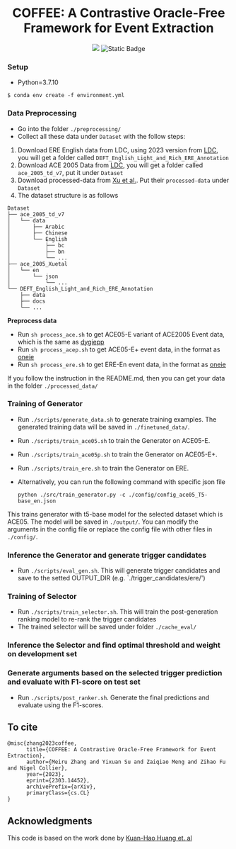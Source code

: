# <div align="center">COFFEE: A Contrastive Oracle-Free Framework for Event Extraction<div>

<div align="center">
<a href="https://arxiv.org/abs/2303.14452" target="_blank"><img src=https://img.shields.io/badge/arXiv-b5212f.svg?logo=arxiv></a>
<a><img alt="Static Badge" src="https://img.shields.io/badge/made_with-Python-blue"></a>
</div>


### Setup

  - Python=3.7.10
  ```
  $ conda env create -f environment.yml
  ```

### Data Preprocessing
- Go into the folder `./preprocessing/`
- Collect all these data under `Dataset` with the follow steps:
1. Download ERE English data from LDC, using 2023 version from [LDC](https://catalog.ldc.upenn.edu/LDC2023T04), you will get a folder called `DEFT_English_Light_and_Rich_ERE_Annotation`
2. Download ACE 2005 Data from [LDC](https://catalog.ldc.upenn.edu/LDC2006T06), you will get a folder called `ace_2005_td_v7`, put it under `Dataset`
3. Download processed-data from [Xu et al.](https://github.com/fe1ixxu/Gradual-Finetune/tree/master/dygiepp/data/ace-event/processed-data). Put their `processed-data` under `Dataset`
4. The dataset structure is as follows

```
Dataset
├── ace_2005_td_v7
│   └── data
│       ├── Arabic
│       ├── Chinese
│       └── English
│           ├── bc
│           ├── bn
│           └── ...
├── ace_2005_Xuetal
│   └── en
│       └── json
│           └── ...
└── DEFT_English_Light_and_Rich_ERE_Annotation
    ├── data
    ├── docs
    └── ...

```

**Preprocess data**
- Run `sh process_ace.sh` to get ACE05-E variant of ACE2005 Event data, which is the same as [dygiepp](https://arxiv.org/pdf/1909.03546.pdf)
- Run `sh process_acep.sh` to get ACE05-E+ event data, in the format as [oneie](https://aclanthology.org/2020.acl-main.713.pdf)
- Run `sh process_ere.sh` to get ERE-En event data, in the format as [oneie](https://aclanthology.org/2020.acl-main.713.pdf)

If you follow the instruction in the README.md, then you can get your data in the folder `./processed_data/`


### Training of Generator

- Run `./scripts/generate_data.sh` to generate training examples. The generated training data will be saved in `./finetuned_data/`.

- Run `./scripts/train_ace05.sh` to train the Generator on ACE05-E.
- Run `./scripts/train_ace05p.sh` to train the Generator on ACE05-E+.
- Run `./scripts/train_ere.sh` to train the Generator on ERE.

- Alternatively, you can run the following command with specific json file
  ```
  python ./src/train_generator.py -c ./config/config_ace05_T5-base_en.json
  ```
  
This trains generator with t5-base model for the selected dataset which is ACE05. The model will be saved in `./output/`.
You can modify the arguments in the config file or replace the config file with other files in `./config/`.
 

### Inference the Generator and generate trigger candidates

- Run `./scripts/eval_gen.sh`. This will generate trigger candidates and save to the setted OUTPUT_DIR (e.g. `./trigger_candidates/ere/')

### Training of Selector
- Run `./scripts/train_selector.sh`. This will train the post-generation ranking model to re-rank the trigger candidates
- The trained selector will be saved under folder `./cache_eval/`

### Inference the Selector and find optimal threshold and weight on development set


### Generate arguments based on the selected trigger prediction and evaluate with F1-score on test set
- Run `./scripts/post_ranker.sh`. Generate the final predictions and evaluate using the F1-scores.

## To cite
```
@misc{zhang2023coffee,
      title={COFFEE: A Contrastive Oracle-Free Framework for Event Extraction}, 
      author={Meiru Zhang and Yixuan Su and Zaiqiao Meng and Zihao Fu and Nigel Collier},
      year={2023},
      eprint={2303.14452},
      archivePrefix={arXiv},
      primaryClass={cs.CL}
}
```

## Acknowledgments

This code is based on the work done by [Kuan-Hao Huang et. al ](https://github.com/PlusLabNLP/X-Gear)


